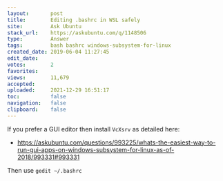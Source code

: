 ```yaml
---
layout:       post
title:        Editing .bashrc in WSL safely
site:         Ask Ubuntu
stack_url:    https://askubuntu.com/q/1148506
type:         Answer
tags:         bash bashrc windows-subsystem-for-linux
created_date: 2019-06-04 11:27:45
edit_date:    
votes:        2
favorites:    
views:        11,679
accepted:     
uploaded:     2021-12-29 16:51:17
toc:          false
navigation:   false
clipboard:    false
---
```


If you prefer a GUI editor then install `VcXsrv` as detailed here:

- https://askubuntu.com/questions/993225/whats-the-easiest-way-to-run-gui-apps-on-windows-subsystem-for-linux-as-of-2018/993331#993331

Then use `gedit ~/.bashrc`
